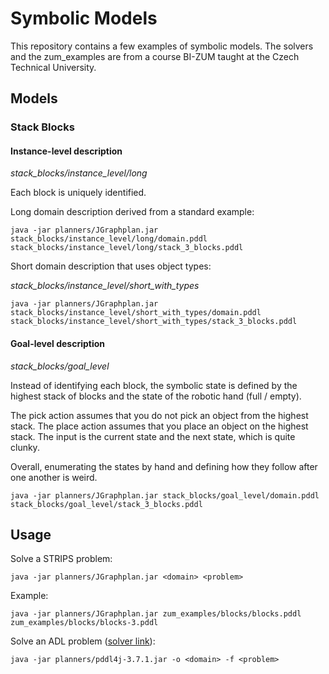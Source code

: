 # Symbolic Models #

This repository contains a few examples of symbolic models. The 
solvers and the zum_examples are from a course BI-ZUM taught at the Czech Technical
University.

## Models ##

### Stack Blocks ###

#### Instance-level description ####

*stack_blocks/instance_level/long*

Each block is uniquely identified.

Long domain description derived from a standard example:

```
java -jar planners/JGraphplan.jar stack_blocks/instance_level/long/domain.pddl stack_blocks/instance_level/long/stack_3_blocks.pddl
```

Short domain description that uses object types:

*stack_blocks/instance_level/short_with_types*

```
java -jar planners/JGraphplan.jar stack_blocks/instance_level/short_with_types/domain.pddl stack_blocks/instance_level/short_with_types/stack_3_blocks.pddl
``` 

#### Goal-level description ####

*stack_blocks/goal_level*

Instead of identifying each block, the symbolic state is defined by the highest stack of blocks and the state of the robotic hand (full / empty).

The pick action assumes that you do not pick an object from the highest stack. 
The place action assumes that you place an object on the highest stack. The input is the current state and the next state, which is quite clunky.

Overall, enumerating the states by hand and defining how they follow after one another is weird.

```
java -jar planners/JGraphplan.jar stack_blocks/goal_level/domain.pddl stack_blocks/goal_level/stack_3_blocks.pddl
```

## Usage ##

Solve a STRIPS problem:
```
java -jar planners/JGraphplan.jar <domain> <problem>
```

Example:
```
java -jar planners/JGraphplan.jar zum_examples/blocks/blocks.pddl zum_examples/blocks/blocks-3.pddl
```

Solve an ADL problem ([solver link](https://github.com/pellierd/pddl4j)):
```
java -jar planners/pddl4j-3.7.1.jar -o <domain> -f <problem>
```